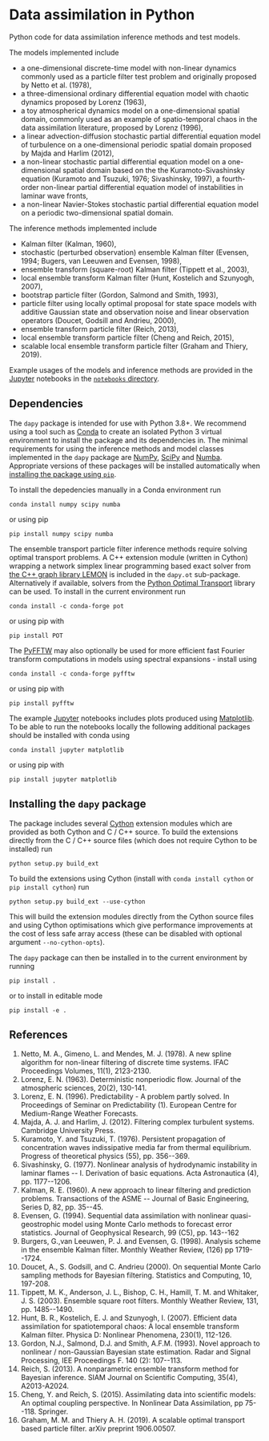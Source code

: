 # Data assimilation in Python

Python code for data assimilation inference methods and test models.

The models implemented include

  * a one-dimensional discrete-time model with non-linear dynamics commonly used as a particle filter test problem and originally proposed by Netto et al. (1978),
  * a three-dimensional ordinary differential equation model with chaotic dynamics proposed by Lorenz (1963),
  * a toy atmospherical dynamics model on a one-dimensional spatial domain, commonly used as an example of spatio-temporal chaos in the data assimilation literature, proposed by Lorenz (1996),
  * a linear advection-diffusion stochastic partial differential equation model of turbulence on a one-dimensional periodic spatial domain proposed by Majda and Harlim (2012),
  * a non-linear stochastic partial differential equation model on a one-dimensional spatial domain based on the the Kuramoto-Sivashinsky equation (Kuramoto and Tsuzuki, 1976; Sivashinsky, 1997), a fourth-order non-linear partial differential equation model of instabilities in laminar wave fronts,
  * a non-linear Navier-Stokes stochastic partial differential equation model on a periodic two-dimensional spatial domain.

The inference methods implemented include

  * Kalman filter (Kalman, 1960),
  * stochastic (perturbed observation) ensemble Kalman filter (Evensen, 1994; Bugers, van Leeuwen and Evensen, 1998),
  * ensemble transform (square-root) Kalman filter (Tippett et al., 2003),
  * local ensemble transform Kalman filter (Hunt, Kostelich and Szunyogh, 2007),
  * bootstrap particle filter (Gordon, Salmond and Smith, 1993),
  * particle filter using locally optimal proposal for state space models with additive Gaussian state and observation noise and linear observation operators (Doucet, Godsill and Andrieu, 2000),
  * ensemble transform particle filter (Reich, 2013),
  * local ensemble transform particle filter (Cheng and Reich, 2015),
  * scalable local ensemble transform particle filter (Graham and Thiery, 2019).

Example usages of the models and inference methods are provided in the [Jupyter](http://jupyter.readthedocs.io/en/latest/install.html) notebooks in the [`notebooks` directory](https://nbviewer.jupyter.org/github/thiery-lab/data-assimilation/tree/master/notebooks/?flush_cache=true).

## Dependencies

The `dapy` package is intended for use with Python 3.8+. We recommend using a tool such as [Conda](https://conda.io/miniconda.html) to create an isolated Python 3 virtual environment to install the package and its dependencies in. The minimal requirements for using the inference methods and model classes implemented in the `dapy` package are [NumPy](http://www.numpy.org/), [SciPy](https://www.scipy.org/) and [Numba](http://numba.pydata.org/). Appropriate versions of these packages will be installed automatically when [installing the package using `pip`](#installing-the-dapy-package).

To install the depedencies manually in a Conda environment run

    conda install numpy scipy numba

or using pip

    pip install numpy scipy numba

The ensemble transport particle filter inference methods require solving optimal transport problems. A C++ extension module (written in Cython) wrapping a network simplex linear programming based exact solver from [the C++ graph library LEMON](https://lemon.cs.elte.hu/trac/lemon) is included in the `dapy.ot` sub-package. Alternatively if available, solvers from the [Python Optimal Transport](http://pot.readthedocs.io/en/stable/) library can be used. To install in the current environment run

```
conda install -c conda-forge pot
```

or using pip with

```
pip install POT
```

The [PyFFTW](http://pyfftw.readthedocs.io/en/latest/) may also optionally be used for more efficient fast Fourier transform computations in models using spectral expansions - install using

```
conda install -c conda-forge pyfftw
```

or using pip with

```
pip install pyfftw
```

The example [Jupyter](http://jupyter.readthedocs.io/en/latest/install.html) notebooks includes plots produced using [Matplotlib](http://matplotlib.org/). To be able to run the notebooks locally the following additional packages should be installed with conda using

    conda install jupyter matplotlib

or using pip with

    pip install jupyter matplotlib


## Installing the `dapy` package

The package includes several [Cython](http://cython.org/) extension modules which are provided as both Cython and C / C++ source. To build the extensions directly from the C / C++ source files (which does not require Cython to be installed) run

```
python setup.py build_ext
```

To build the extensions using Cython (install with `conda install cython` or `pip install cython`) run

```
python setup.py build_ext --use-cython
```

This will build the extension modules directly from the Cython source files and using Cython optimisations which give performance improvements at the cost of less safe array access (these can be disabled with optional argument `--no-cython-opts`).

The `dapy` package can then be installed in to the current environment by running

```
pip install .
```

or to install in editable mode

```
pip install -e .
```

## References

  1.  Netto, M. A., Gimeno, L. and Mendes, M. J. (1978).
      A new spline algorithm for non-linear filtering of discrete time systems.
      IFAC Proceedings Volumes, 11(1), 2123-2130.
  2.  Lorenz, E. N. (1963).
      Deterministic nonperiodic flow.
      Journal of the atmospheric sciences, 20(2), 130-141.
  3.  Lorenz, E. N. (1996).
      Predictability - A problem partly solved.
      In Proceedings of Seminar on Predictability (1). European Centre for Medium-Range Weather Forecasts.
  4.  Majda, A. J. and Harlim, J. (2012).
      Filtering complex turbulent systems.
      Cambridge University Press.
  5.  Kuramoto, Y. and Tsuzuki, T. (1976).
      Persistent propagation of concentration waves indissipative media far from thermal equilibrium.
      Progress of theoretical physics (55), pp. 356--369.
  6.  Sivashinsky, G. (1977).
      Nonlinear analysis of hydrodynamic instability in laminar flames -- I. Derivation of basic equations.
      Acta Astronautica (4), pp. 1177--1206.
  7.  Kalman, R. E. (1960).
      A new approach to linear filtering and prediction problems.
      Transactions of the ASME -- Journal of Basic Engineering,
      Series D, 82, pp. 35--45.
  8.  Evensen, G. (1994).
      Sequential data assimilation with nonlinear quasi-geostrophic model
      using Monte Carlo methods to forecast error statistics.
      Journal of Geophysical Research, 99 (C5), pp. 143--162
  9.  Burgers, G.,van Leeuwen, P. J. and Evensen, G. (1998).
      Analysis scheme in the ensemble Kalman filter.
      Monthly Weather Review, (126) pp 1719--1724.
  10. Doucet, A., S. Godsill, and C. Andrieu (2000).
      On sequential Monte Carlo sampling methods for Bayesian filtering.
      Statistics and Computing, 10, 197-208.
  11. Tippett,  M. K., Anderson, J. L., Bishop, C. H., Hamill, T. M. and Whitaker, J. S. (2003).
      Ensemble square root filters.
      Monthly Weather Review, 131, pp. 1485--1490.
  12. Hunt, B. R., Kostelich, E. J. and Szunyogh, I. (2007).
      Efficient data assimilation for spatiotemporal chaos: A local ensemble transform Kalman filter.
      Physica D: Nonlinear Phenomena, 230(1), 112-126.
  13. Gordon, N.J., Salmond, D.J. and Smith, A.F.M. (1993).
      Novel approach to nonlinear / non-Gaussian Bayesian state estimation.
      Radar and Signal Processing, IEE Proceedings F. 140 (2): 107--113.
  14. Reich, S. (2013).
      A nonparametric ensemble transform method for Bayesian inference.
      SIAM Journal on Scientific Computing, 35(4), A2013-A2024.
  15. Cheng, Y. and Reich, S. (2015).
      Assimilating data into scientific models: An optimal coupling perspective.
      In Nonlinear Data Assimilation, pp 75--118. Springer.
  16. Graham, M. M. and Thiery A. H. (2019).
      A scalable optimal transport based particle filter.
      arXiv preprint 1906.00507.
